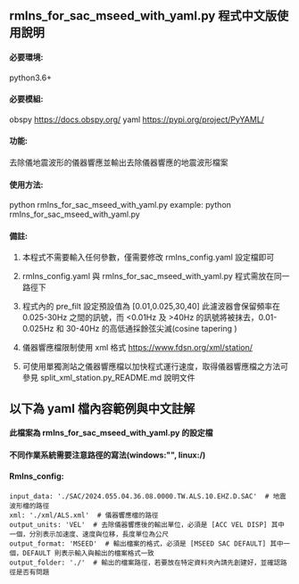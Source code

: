 ## rmIns_for_sac_mseed_with_yaml.py 程式中文版使用說明
#### 必要環境:
python3.6+
#### 必要模組:
obspy https://docs.obspy.org/
yaml https://pypi.org/project/PyYAML/
#### 功能:
去除儀地震波形的儀器響應並輸出去除儀器響應的地震波形檔案
#### 使用方法:
python rmIns_for_sac_mseed_with_yaml.py
example: python rmIns_for_sac_mseed_with_yaml.py
#### 備註:
1. 本程式不需要輸入任何參數，僅需要修改 rmIns_config.yaml 設定檔即可
2. rmIns_config.yaml 與 rmIns_for_sac_mseed_with_yaml.py 程式需放在同一路徑下
3. 程式內的 pre_filt 設定預設值為 [0.01,0.025,30,40] 此濾波器會保留頻率在 0.025-30Hz 之間的訊號，而 <0.01Hz 及 >40Hz 的訊號將被抹去，0.01-0.025Hz 和 30-40Hz 的高低通採餘弦尖滅(cosine tapering )

4. 儀器響應檔限制使用 xml 格式 https://www.fdsn.org/xml/station/
5. 可使用單獨測站之儀器響應檔以加快程式運行速度，取得儀器響應檔之方法可參見 split_xml_station.py_README.md 說明文件

## 以下為 yaml 檔內容範例與中文註解
####  此檔案為 rmIns_for_sac_mseed_with_yaml.py 的設定檔
####  不同作業系統需要注意路徑的寫法(windows:"\", linux:/)
#### RmIns_config:
    input_data: './SAC/2024.055.04.36.08.0000.TW.ALS.10.EHZ.D.SAC'  # 地震波形檔的路徑
    xml: './xml/ALS.xml'  # 儀器響應檔的路徑
    output_units: 'VEL'  # 去除儀器響應後的輸出單位，必須是 [ACC VEL DISP] 其中一個，分別表示加速度、速度與位移，長度單位為公尺
    output_format: 'MSEED'  # 輸出檔案的格式，必須是 [MSEED SAC DEFAULT] 其中一個，DEFAULT 則表示輸入與輸出的檔案格式一致
    output_folder: './'  # 輸出的檔案路徑，若要放在特定資料夾內請先創建好，並確認路徑是否有問題

